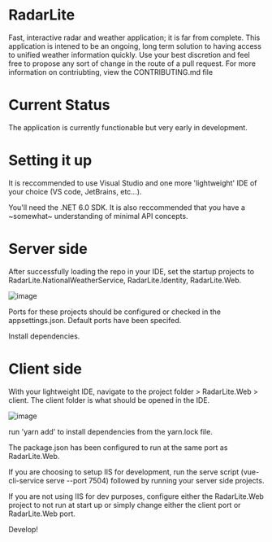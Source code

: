 # RadarLite
Fast, interactive radar and weather application; it is far from complete.
This application is intened to be an ongoing, long term solution to having access to unified weather information quickly. 
Use your best discretion and feel free to propose any sort of change in the route of a pull request.
For more information on contriubting, view the CONTRIBUTING.md file

# Current Status
The application is currently functionable but very early in development.


# Setting it up
 It is reccommended to use Visual Studio and one more 'lightweight' IDE of your choice (VS code, JetBrains, etc...).
 
 You'll need the .NET 6.0 SDK.
 It is also reccommended that you have a ~somewhat~ understanding of minimal API concepts.
 
 # Server side
 After successfully loading the repo in your IDE, set the startup projects to RadarLite.NationalWeatherService, RadarLite.Identity, RadarLite.Web.
 
 ![image](https://user-images.githubusercontent.com/31714144/147886985-75c06006-481e-475a-96af-2694e95b15a4.png)
 
 Ports for these projects should be configured or checked in the appsettings.json. Default ports have been specifed.
 
 Install dependencies.
 
 # Client side
 With your lightweight IDE, navigate to the project folder > RadarLite.Web > client. The client folder is what should be opened in the IDE. 
 
 ![image](https://user-images.githubusercontent.com/31714144/147887300-610a8547-df06-4884-80f1-94be0603a7a6.png)

 run 'yarn add' to install dependencies from the yarn.lock file. 
 
 The package.json has been configured to run at the same port as RadarLite.Web.
 
 If you are choosing to setup IIS for development, run the serve script (vue-cli-service serve --port 7504) followed by running your server side projects.
 
 If you are not using IIS for dev purposes, configure either the RadarLite.Web project to not run at start up or simply change either the client port or RadarLite.Web port.
 
 Develop!
